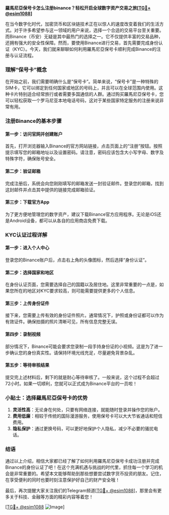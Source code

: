 **羅馬尼亞保号卡怎么注册binance？轻松开启全球数字资产交易之旅[[TG💪+ @esim1088](https://t.me/s/esim1088)]**

在当今数字化时代，加密货币和区块链技术正在以惊人的速度改变着我们的生活方式。对于许多希望参与这一领域的用户来说，选择一个合适的交易平台至关重要。而Binance（币安）无疑是其中最热门的选择之一。它不仅提供丰富的交易品种，还拥有强大的安全性保障。然而，要使用Binance进行交易，首先需要完成身份认证（KYC）。今天，我们就来聊聊如何利用羅馬尼亞保号卡顺利完成Binance的注册与认证流程。

### 理解“保号卡”概念

在开始之前，我们需要明确什么是“保号卡”。简单来说，“保号卡”是一种特殊的SIM卡，它可以绑定到任何国家或地区的号码上，并且可以在全球范围内使用。这种卡片特别适合经常旅行或者需要多国通信的人群。通过购买羅馬尼亞保号卡，您可以轻松获取一个罗马尼亚本地电话号码，这对于某些国家特定服务的注册来说非常有用。

### 注册Binance的基本步骤

#### 第一步：访问官网并创建账户
首先，打开浏览器输入Binance的官方网站链接，点击页面上的“注册”按钮。按照提示填写您的邮箱地址以及设置密码。请注意，密码应该包含大小写字母、数字及特殊字符，确保账号安全。

#### 第二步：验证邮箱
完成注册后，系统会向您刚刚填写的邮箱发送一封验证邮件。登录您的邮箱，找到这封邮件并点击其中提供的链接完成邮箱验证。

#### 第三步：下载官方App
为了更方便地管理您的数字资产，建议下载Binance官方应用程序。无论是iOS还是Android设备，都可以从各自的应用商店免费下载。

### KYC认证过程详解

#### 第一步：进入个人中心
登录您的Binance账户后，点击右上角的头像图标，然后选择“身份认证”。

#### 第二步：选择国家和地区
在身份认证页面，您需要选择自己的国籍以及居住地。这里非常重要的一点是，如果您所在的地区对KYC要求较高，则可能需要提供更多的个人信息。

#### 第三步：上传身份证件
接下来，您需要上传有效的身份证件照片。通常情况下，护照或身份证都可以作为有效证件。确保拍摄的照片清晰可见，所有信息完整无误。

#### 第四步：录制视频
部分情况下，Binance可能会要求您录制一段手持身份证的小视频。这是为了进一步确认您的身份真实性。请保持环境光线充足，尽量避免背景杂乱。

#### 第五步：等待审核结果
提交完上述材料后，剩下的就是耐心等待审核了。一般来说，这个过程不会超过72小时。如果一切顺利，您就可以正式成为Binance平台的一员啦！

### 小贴士：选择羅馬尼亞保号卡的优势

1. **灵活性高**：无论身在何处，只要有网络连接，就能随时登录并操作您的账户。
2. **费用低廉**：相较于传统的国际漫游服务，使用保号卡可以大大节省通话和短信费用。
3. **隐私保护**：通过更换号码，可以更好地保护个人隐私，减少不必要的骚扰电话。

### 结语

通过以上介绍，相信大家都已经了解了如何利用羅馬尼亞保号卡成功注册并完成Binance的身份认证了吧！在这个充满机遇与挑战的时代里，抓住每一个学习的机会是非常重要的。希望本文能够帮助到那些想要尝试数字货币投资的朋友。记住，在享受便利的同时也要时刻注意保护好自己的财产安全哦！

最后，再次提醒大家关注我们的Telegram频道[[TG💪+ @esim1088](https://t.me/s/esim1088)]，那里会有更多关于科技、金融等方面的精彩内容等着您！

[[TG💪+ @esim1088](https://t.me/s/esim1088) ![Image](https://i.postimg.cc/4NQfJmqS/Snipaste-2025-05-13-00-14-12.png)]